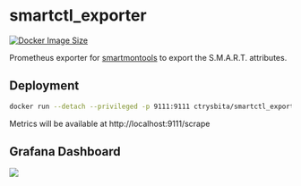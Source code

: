 # smartctl_exporter

[![Docker Image Size](https://badgen.net/docker/size/ctrysbita/smartctl_exporter?icon=docker&label=image%20size)](https://hub.docker.com/r/ctrysbita/smartctl_exporter)

Prometheus exporter for [smartmontools](https://www.smartmontools.org/) to export the S.M.A.R.T. attributes.

## Deployment

```sh
docker run --detach --privileged -p 9111:9111 ctrysbita/smartctl_exporter:latest
```

Metrics will be available at http://localhost:9111/scrape

## Grafana Dashboard

![](https://user-images.githubusercontent.com/8357481/164513823-175e1d32-2ba1-41a8-a7f4-76b1b5f07f09.png)
